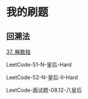 # 我的刷题

## 回溯法



[37. 解数独](https://leetcode-cn.com/problems/sudoku-solver/)

LeetCode-51-N-皇后-Hard

LeetCode-52-N-皇后-II-Hard

LeetCode-面试题-08.12-八皇后

